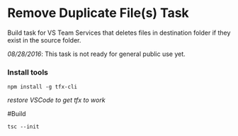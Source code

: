 # Remove Duplicate File(s) Task
Build task for VS Team Services that deletes files in destination folder if they exist in the source folder.

*08/28/2016*: This task is not ready for general public use yet.

### Install tools

```
npm install -g tfx-cli
```
*restore VSCode to get tfx to work*

#Build
```
tsc --init
```